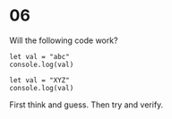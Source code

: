 # 06

Will the following code work?

    let val = "abc"
    console.log(val)

    let val = "XYZ"
    console.log(val)

First think and guess. Then try and verify.


